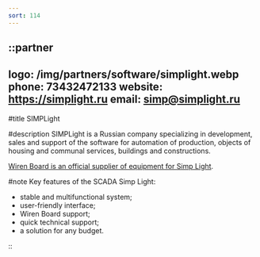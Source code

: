 ```yaml
---
sort: 114
---
```


::partner
---
logo: /img/partners/software/simplight.webp
phone: 73432472133
website: https://simplight.ru
email: simp@simplight.ru
---

#title
SIMPLight

#description
SIMPLight is a Russian company specializing in development, sales and support of the software for automation of production, objects of housing and communal services, buildings and constructions.

[Wiren Board is an official supplier of equipment for Simp Light](https://simplight.ru/our-partners/).

#note
Key features of the SCADA Simp Light:
* stable and multifunctional system;
* user-friendly interface;
* Wiren Board support;
* quick technical support;
* a solution for any budget.

::
